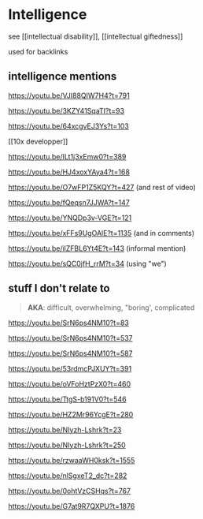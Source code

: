 # Intelligence

see [[intellectual disability]], [[intellectual giftedness]]

used for backlinks

## intelligence mentions

<https://youtu.be/VJI88QIW7H4?t=791>

<https://youtu.be/3KZY41SqaTI?t=93>

<https://youtu.be/64xcgvEJ3Ys?t=103>

[[10x developper]]

<https://youtu.be/ILt1j3xEmw0?t=389>

<https://youtu.be/HJ4xoxYAya4?t=168>

<https://youtu.be/O7wFP1Z5KQY?t=427> (and rest of video)

<https://youtu.be/fQeqsn7JJWA?t=147>

<https://youtu.be/YNQDp3v-VGE?t=121>

<https://youtu.be/xFFs9UgOAlE?t=1135> (and in comments)

<https://youtu.be/ilZFBL6Yt4E?t=143> (informal mention)

<https://youtu.be/sQC0jfH_rrM?t=34> (using "we")

## stuff I don't relate to

> **AKA**: difficult, overwhelming, "boring', complicated

<https://youtu.be/SrN6ps4NM10?t=83>

<https://youtu.be/SrN6ps4NM10?t=537>

<https://youtu.be/SrN6ps4NM10?t=587>

<https://youtu.be/53rdmcPJXUY?t=391>

<https://youtu.be/oVFoHztPzX0?t=460>

<https://youtu.be/TtgS-b191V0?t=546>

<https://youtu.be/HZ2Mr96YcgE?t=280>

<https://youtu.be/NIyzh-Lshrk?t=23>

<https://youtu.be/NIyzh-Lshrk?t=250>

<https://youtu.be/rzwaaWH0ksk?t=1555>

<https://youtu.be/nlSgxeT2_dc?t=282>

<https://youtu.be/0ohtVzCSHqs?t=767>

<https://youtu.be/G7at9R7QXPU?t=1876>
